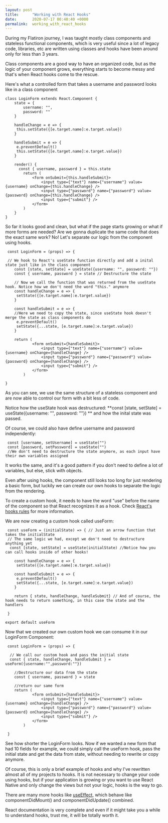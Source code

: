 ```yaml
---
layout: post
title:      "Working with React Hooks"
date:       2020-07-17 00:40:40 +0000
permalink:  working_with_react_hooks
---
```



During my Flatiron journey, I was taught mostly class components and stateless functional components, which is very useful since a lot of legacy code, libraries, etc are written using classes and hooks have been around only for less than 3 years.

Class components are a good way to have an organized code, but as the logic of your component grows, everything starts to become messy and that's when React hooks come to the rescue.

Here's what a controlled form that takes a username and password looks like in a class component

```
class LoginForm extends React.Component {
	state = {
		username: "",
		password: ""
	}
	
	handleChange = e => {
	 this.setState({[e.target.name]:e.target.value})
	}
	
	handleSubmit = e => {
	 e.preventDefault()
	 this.setState({[e.target.name]:e.target.value})
	}

	render() {
	  const { username, password } = this.state
		return (
			<form onSubmit={this.handleSubmit}>
				<input type={"text"} name={"username"} value={username} onChange={this.handleChange} />
				<input type={"password"} name={"password"} value={password} onChange={this.handleChange} />
				<input type={"submit"} />
			</form>
		)
	}
}

```

So far it looks good and clean, but what if the page starts growing or what if more forms are needed? Are we gonna duplicate the same code that does the exact same work? No! Let's separate our logic from the component using hooks.

```
 const LoginForm = (props) => {
 
 // We hook to React's useState function directly and add a inital state just like in the class component
	const [state, setState] = useState({username: "", password: ""}) 
	const { username, password } = state // Destructure the state
	
	// Now we call the function that was returned from the useState hook. Notice how we don't need the word "this." anymore
	const handleChange = e => {
	 setState({[e.target.name]:e.target.value}) 
	}
	
	const handleSubmit = e => {
	//Here we need to copy the state, since useState hook doesn't merge the state as class components do
	 e.preventDefault()
	 setState({...state, [e.target.name]:e.target.value}) 
	}
	 
	return (
			<form onSubmit={handleSubmit}>
				<input type={"text"} name={"username"} value={username} onChange={handleChange} />
				<input type={"password"} name={"password"} value={password} onChange={handleChange} />
				<input type={"submit"} />
			</form>
		)
	
}
```

As you can see, we use the same structure of a stateless component and are now able to control our form with a bit less of code.

Notice how the useState hook was destructured: **const [state, setState] = useState({username: "", password: ""}) ** and how the inital state was passed.

Of course, we could also have define username and password independently:

```
 const [username, setUsername] = useState("")
 const [password, setPassword] = useState("")
 //We don't need to destructure the state anymore, as each input have their own variables assigned
```

It works the same, and it's a good pattern if you don't need to define a lot of variables, but else, stick with objects.

Even after using hooks, the component still looks too long for just rendering a basic form, but luckily we can create our own hooks to separate the logic from the rendering.

To create a custom hook, it needs to have the word "use" before the name of the component so that React recognizes it as a hook. Check [React's hooks rules](https://reactjs.org/docs/hooks-rules.html#:~:text=Only%20Call%20Hooks%20at%20the%20Top%20Level&text=Instead%2C%20always%20use%20Hooks%20at,multiple%20useState%20and%20useEffect%20calls.) for more information.

We are now creating a custom hook called useForm:

```
 const useForm = (initialState) => { // Just an arrow function that takes the initialState
 // The same logic we had, except we don't need to destructure anything yet
  const [state, setState] = useState(initialState) //Notice how you can call hooks inside of other hooks!
	
	const handleChange = e => {
	 setState({[e.target.name]:e.target.value})
	
	const handleSubmit = e => {
	 e.preventDefault()
	 setState({...state, [e.target.name]:e.target.value}) 
	}
	
	return { state, handleChange, handleSubmit} // And of course, the hook needs to return something, in this case the state and the handlers
	 
 }

export default useForm
```

Now that we created our own custom hook we can consume it in our LoginForm Component:

```
 const LoginForm = (props) => {
 
  // We call our custom hook and pass the initial state
  const { state, handleChange, handleSubmit } = useForm({username:"",password:""}) 
	
	//Destructure our data from the state
	const { username, password } = state
	
	//return our same form
	return (
			<form onSubmit={handleSubmit}>
				<input type={"text"} name={"username"} value={username} onChange={handleChange} />
				<input type={"password"} name={"password"} value={password} onChange={handleChange} />
				<input type={"submit"} />
			</form>
		)
		
 }
```

See how shorter the LoginForm looks. Now if we wanted a new form that had 10 fields for example, we could simply call the useForm hook, pass the initial state and get the data from state, without needing to rewrite or copy anymore.

Of course, this is only a brief example of hooks and why I've rewritten almost all of my projects to hooks. It is not necessary to change your code using hooks, but if your application is growing or you want to use React Native and only change the views but not your logic, hooks is the way to go.

There are many more hooks like [useEffect](https://reactjs.org/docs/hooks-effect.html), which behave like componentDidMount() and componentDidUpdate() combined.

React documentation is very complete and even if it might take you a while to understand hooks, trust me, it will be totally worth it.

